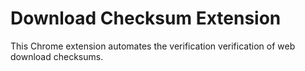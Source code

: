 # Download Checksum Extension

This Chrome extension automates the verification verification of web download checksums.
